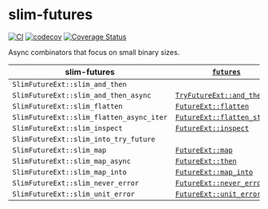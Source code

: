 # slim-futures

[![CI](https://github.com/EFanZh/slim-futures/actions/workflows/ci.yml/badge.svg)](https://github.com/EFanZh/slim-futures/actions/workflows/ci.yml)
[![codecov](https://codecov.io/gh/EFanZh/slim-futures/branch/main/graph/badge.svg)](https://codecov.io/gh/EFanZh/slim-futures)
[![Coverage Status](https://coveralls.io/repos/github/EFanZh/slim-futures/badge.svg?branch=main)](https://coveralls.io/github/EFanZh/slim-futures?branch=main)

Async combinators that focus on small binary sizes.

| slim-futures                             | [`futures`]                   |
| ---------------------------------------- | ----------------------------- |
| `SlimFutureExt::slim_and_then`           |                               |
| `SlimFutureExt::slim_and_then_async`     | [`TryFutureExt::and_then`]    |
| `SlimFutureExt::slim_flatten`            | [`FutureExt::flatten`]        |
| `SlimFutureExt::slim_flatten_async_iter` | [`FutureExt::flatten_stream`] |
| `SlimFutureExt::slim_inspect`            | [`FutureExt::inspect`]        |
| `SlimFutureExt::slim_into_try_future`    |                               |
| `SlimFutureExt::slim_map`                | [`FutureExt::map`]            |
| `SlimFutureExt::slim_map_async`          | [`FutureExt::then`]           |
| `SlimFutureExt::slim_map_into`           | [`FutureExt::map_into`]       |
| `SlimFutureExt::slim_never_error`        | [`FutureExt::never_error`]    |
| `SlimFutureExt::slim_unit_error`         | [`FutureExt::unit_error`]     |

[`futures`]: https://docs.rs/futures/latest/futures/
[`FutureExt::flatten`]: https://docs.rs/futures/latest/futures/future/trait.FutureExt.html#method.flatten
[`FutureExt::flatten_stream`]: https://docs.rs/futures/latest/futures/future/trait.FutureExt.html#method.flatten_stream
[`FutureExt::inspect`]: https://docs.rs/futures/latest/futures/future/trait.FutureExt.html#method.inspect
[`FutureExt::map`]: https://docs.rs/futures/latest/futures/future/trait.FutureExt.html#method.map
[`FutureExt::map_into`]: https://docs.rs/futures/latest/futures/future/trait.FutureExt.html#method.map_into
[`FutureExt::never_error`]: https://docs.rs/futures/latest/futures/future/trait.FutureExt.html#method.never_error
[`FutureExt::then`]: https://docs.rs/futures/latest/futures/future/trait.FutureExt.html#method.then
[`FutureExt::unit_error`]: https://docs.rs/futures/latest/futures/future/trait.FutureExt.html#method.unit_error
[`TryFutureExt::and_then`]: https://docs.rs/futures/latest/futures/future/trait.TryFutureExt.html#method.and_then
